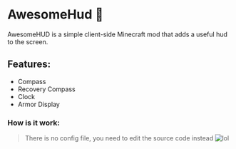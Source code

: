 # AwesomeHud :mushroom:
AwesomeHUD is a simple client-side Minecraft mod that adds a useful hud to the screen.

## Features:
+ Compass
+ Recovery Compass
+ Clock
+ Armor Display


### How is it work:
>There is no config file, you need to edit the source code instead
![lol](https://i.imgur.com/ytHd9rP.png)
